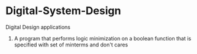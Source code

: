 # Digital-System-Design
Digital Design applications
1. A program that performs logic minimization on a boolean function that is specified with set of minterms and don't cares
